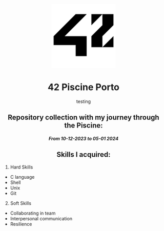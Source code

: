 <div align="center">

<img src="src/img/42_Logo.svg.png" alt="42" width="200"/>

# **42 Piscine Porto**

</div>

<div align= "center">

<div>
    testing
</div>

## Repository collection with my journey through the Piscine: <br>

#### *From 10-12-2023 to 05-01 2024*

</div>

<div align="center">

## Skills I acquired: 


</div>

1. Hard Skills
- C language 
- Shell
- Unix
- Git
    
2. Soft Skills
- Collaborating in team
- Interpersonal communication
- Resilience

